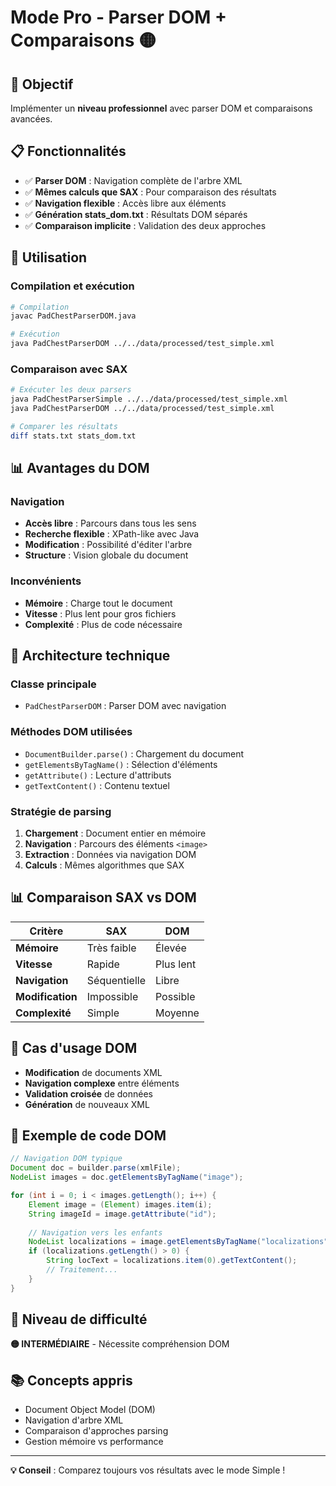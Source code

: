 # Mode Pro - Parser DOM + Comparaisons 🟡

## 🎯 Objectif
Implémenter un **niveau professionnel** avec parser DOM et comparaisons avancées.

## 📋 Fonctionnalités
- ✅ **Parser DOM** : Navigation complète de l'arbre XML
- ✅ **Mêmes calculs que SAX** : Pour comparaison des résultats
- ✅ **Navigation flexible** : Accès libre aux éléments
- ✅ **Génération stats_dom.txt** : Résultats DOM séparés
- ✅ **Comparaison implicite** : Validation des deux approches

## 🚀 Utilisation

### Compilation et exécution
```bash
# Compilation
javac PadChestParserDOM.java

# Exécution
java PadChestParserDOM ../../data/processed/test_simple.xml
```

### Comparaison avec SAX
```bash
# Exécuter les deux parsers
java PadChestParserSimple ../../data/processed/test_simple.xml
java PadChestParserDOM ../../data/processed/test_simple.xml

# Comparer les résultats
diff stats.txt stats_dom.txt
```

## 📊 Avantages du DOM

### Navigation
- **Accès libre** : Parcours dans tous les sens
- **Recherche flexible** : XPath-like avec Java
- **Modification** : Possibilité d'éditer l'arbre
- **Structure** : Vision globale du document

### Inconvénients
- **Mémoire** : Charge tout le document
- **Vitesse** : Plus lent pour gros fichiers
- **Complexité** : Plus de code nécessaire

## 🔧 Architecture technique

### Classe principale
- `PadChestParserDOM` : Parser DOM avec navigation

### Méthodes DOM utilisées
- `DocumentBuilder.parse()` : Chargement du document
- `getElementsByTagName()` : Sélection d'éléments
- `getAttribute()` : Lecture d'attributs
- `getTextContent()` : Contenu textuel

### Stratégie de parsing
1. **Chargement** : Document entier en mémoire
2. **Navigation** : Parcours des éléments `<image>`
3. **Extraction** : Données via navigation DOM
4. **Calculs** : Mêmes algorithmes que SAX

## 📊 Comparaison SAX vs DOM

| Critère | SAX | DOM |
|---------|-----|-----|
| **Mémoire** | Très faible | Élevée |
| **Vitesse** | Rapide | Plus lent |
| **Navigation** | Séquentielle | Libre |
| **Modification** | Impossible | Possible |
| **Complexité** | Simple | Moyenne |

## 🎯 Cas d'usage DOM
- **Modification** de documents XML
- **Navigation complexe** entre éléments
- **Validation croisée** de données
- **Génération** de nouveaux XML

## 📝 Exemple de code DOM

```java
// Navigation DOM typique
Document doc = builder.parse(xmlFile);
NodeList images = doc.getElementsByTagName("image");

for (int i = 0; i < images.getLength(); i++) {
    Element image = (Element) images.item(i);
    String imageId = image.getAttribute("id");
    
    // Navigation vers les enfants
    NodeList localizations = image.getElementsByTagName("localizations");
    if (localizations.getLength() > 0) {
        String locText = localizations.item(0).getTextContent();
        // Traitement...
    }
}
```

## 🎯 Niveau de difficulté
**🟡 INTERMÉDIAIRE** - Nécessite compréhension DOM

## 📚 Concepts appris
- Document Object Model (DOM)
- Navigation d'arbre XML
- Comparaison d'approches parsing
- Gestion mémoire vs performance

---

**💡 Conseil** : Comparez toujours vos résultats avec le mode Simple !
